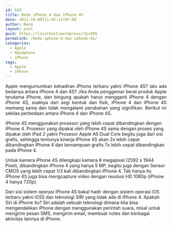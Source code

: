 ```yaml
---
id: 534
title: Beda iPhone 4 dan iPhone 4S
date: 2011-10-06T11:45:11+07:00
author: Nana
layout: post
guid: https://localhost/wordpress/?p=509
permalink: /beda-iphone-4-dan-iphone-4s/
categories:
  - Apple
  - Handphone
  - iPhone
tags:
  - Apple
  - iPhone
---
```

<p style="text-align: justify;">
  Apple mengumumkan kehadiran iPhone terbaru yakni iPhone 4S? lalu ada bedanya antara iPhone 4 dan 4S? Jika Anda penggemar berat produk Apple terutama iPhone, dan bingung apakah harus mengganti iPhone 4 dengan iPhone 4S, soalnya dari segi bentuk dan fisik, iPhone 4 dan iPhone 4S memang sama dan tidak mengalami perubahan yang signifikan. Berikut ini sekilas perbedaan antara iPhone 4 dan iPhone 4S.
</p>

iPhone 4S menggunakan prosesor yang lebih cepat dibandingkan dengan iPhone 4. Prosesor yang dipakai oleh iPhone 4S sama dengan proses yang dipakai oleh iPad 2 yakni Prosesor Apple A5 Dual Core begitu juga dari sisi grafis, sehingga tentunya kinerja iPhone 4S akan 2x lebih cepat dibandingkan iPhone 4 dan kemampuan grafis 7x lebih cepat dibandingkan pada iPhone 4.

Untuk kamera iPhone 4S dilengkapi kamera 8 megapixel (2592 x 1944 Pixel), dibandingkan iPhone 4 yang hanya 5 MP, begitu juga dengan Sensor CMOS yang lebih cepat 1/3 kali dibandingkan iPhone 4. Tak hanya itu iPhone 4S juga bisa mengcapture video dengan resolusi HD 1080p (iPhone 4 hanya 720p).

Dari sisi sistem operasi iPhone 4S bakal hadir dengan sistem operasi iOS terbaru yakni iOS5 dan teknologi SIRI yang tidak ada di iPhone 4. Apakah Siri di iPhone itu? Siri adalah sebuah teknologi dimana kita bisa mengendalikan iPhone dengan menggunakan perintah suara, misal untuk mengirim pesan SMS, mengirim email, membuat notes dan berbagai aktivitas lainnya di iPhone.